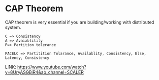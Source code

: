 # CAP Theorem

CAP theorem is very essential if you are building/working with distributed system.

    C => Consistency
    A => Avaiablility
    P=> Partition tolerance

    PACELC => Partitition Tolarance, Availablity, Consistency, Else, Latency, Consistency



LINK: https://www.youtube.com/watch?v=8UryASGBiR4&ab_channel=SCALER

